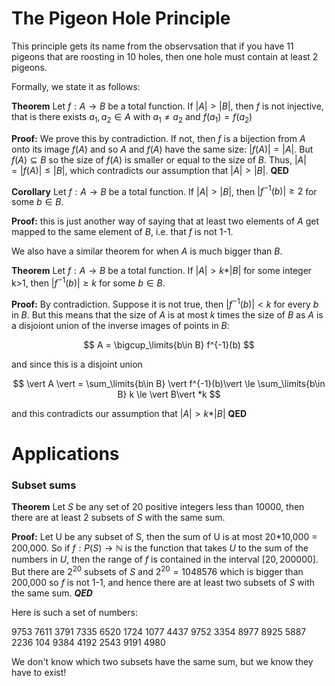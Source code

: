 # The Pigeon Hole Principle
This principle gets its name from the observsation that if you have 11 pigeons that are roosting in 10 holes,
then one hole must contain at least 2 pigeons.

Formally, we state it as follows:

**Theorem** Let $f:A\rightarrow B$ be a total function. If $\vert A\vert \gt \vert B \vert$,
then $f$ is not injective, that is there exists $a_1,a_2\in A$ with $a_1\not = a_2$ and $f(a_1)=f(a_2)$

**Proof:** We prove this by contradiction. If not, then $f$ is a bijection from $A$ onto its image $f(A)$
and so $A$ and $f(A)$ have the same size: $\vert f(A) \vert = \vert A \vert$.
But $f(A)\subseteq B$ so the size of $f(A)$ is smaller or equal to the size of $B$. 
Thus, $\vert A\vert = \vert f(A) \vert \le \vert B \vert$, which contradicts our
assumption that  $\vert A\vert > \vert B \vert$. **QED**

**Corollary** Let $f:A\rightarrow B$ be a total function. If $\vert A\vert \gt \vert B \vert$,
then  $\vert f^{-1}(b)\vert \ge 2$ for some $b\in B$.

**Proof:** this is just another way of saying that at least two elements of $A$ get mapped to the same
element of $B$, i.e. that $f$ is not 1-1.

We also have a similar theorem for when $A$ is much bigger than $B$.

**Theorem** Let $f:A\rightarrow B$ be a total function. If $\vert A\vert \gt k* \vert B \vert$ for some integer k>1,
then $\vert f^{-1}(b)\vert \ge k$ for some $b\in B$.

**Proof:** By contradiction. Suppose it is not true, then $\vert f^{-1}(b)\vert \lt k$ for every $b$ in $B$.
But this means that the size of $A$ is at most $k$ times the size of $B$ as $A$ is a disjoiont union of the inverse
images of points in $B$:

$$
A = \bigcup_\limits{b\in B} f^{-1}(b)
$$

and since this is a disjoint union

$$
\vert A \vert = \sum_\limits{b\in B} \vert  f^{-1}(b)\vert \le \sum_\limits{b\in B} k \le \vert B\vert *k
$$

and this contradicts our assumption that $\vert A\vert \gt k* \vert B \vert$  **QED**

# Applications
### Subset sums
**Theorem** Let $S$ be any set of 20 positive integers less than 10000, then there are at least 2 subsets of $S$ with the same sum.

**Proof:** Let U be any subset of S, then the sum of U is at most 20*10,000 = 200,000. So if $f:P(S)\rightarrow \mathbb{N}$ is the
function that takes $U$ to the sum of the numbers in $U$, then the range of $f$ is contained in the interval $[20,200000]$.
But there are $2^{20}$ subsets of $S$ and $2^{20} = 1048576$ which is bigger than 200,000 so
$f$ is not 1-1, and hence there are at least two subsets of $S$ with the same sum. ***QED***

Here is such a set of numbers:

9753 7611 3791 7335 6520 1724 1077 4437 9752 3354 8977 8925 5887 2236 104 9384 4192 2543 9191 4980

We don't know which two subsets have the same sum, but we know they have to exist!
